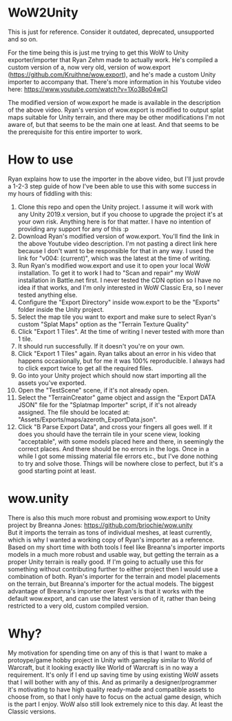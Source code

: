 # WoW2Unity
This is just for reference. Consider it outdated, deprecated, unsupported and so on.

For the time being this is just me trying to get this WoW to Unity exporter/importer that Ryan Zehm made to actually work. He's compiled a custom version of a, now very old, version of wow.export (https://github.com/Kruithne/wow.export), and he's made a custom Unity importer to accompany that. There's more information in his Youtube video here: https://www.youtube.com/watch?v=1Xo3Bo04wCI

The modified version of wow.export he made is available in the description of the above video. Ryan's version of wow.export is modified to output splat maps suitable for Unity terrain, and there may be other modifications I'm not aware of, but that seems to be the main one at least. And that seems to be the prerequisite for this entire importer to work.

# How to use

Ryan explains how to use the importer in the above video, but I'll just provde a 1-2-3 step guide of how I've been able to use this with some success in my hours of fiddling with this:

1. Clone this repo and open the Unity project. I assume it will work with any Unity 2019.x version, but if you choose to upgrade the project it's at your own risk. Anything here is for that matter. I have no intention of providing any support for any of this :p
2. Download Ryan's modified version of wow.export. You'll find the link in the above Youtube video description. I'm not pasting a direct link here because I don't want to be responsible for that in any way. I used the link for "v004: (current)", which was the latest at the time of writing.
3. Run Ryan's modified wow.export and use it to open your local WoW installation. To get it to work I had to "Scan and repair" my WoW installation in Battle.net first. I never tested the CDN option so I have no idea if that works, and I'm only interested in WoW Classic Era, so I never tested anything else.
4. Configure the "Export Directory" inside wow.export to be the "Exports" folder inside the Unity project.
5. Select the map tile you want to export and make sure to select Ryan's custom "Splat Maps" option as the "Terrain Texture Quality"
6. Click "Export 1 Tiles". At the time of writing I never tested with more than 1 tile.
7. It should run successfully. If it doesn't you're on your own.
8. Click "Export 1 Tiles" again. Ryan talks about an error in his video that happens occasionally, but for me it was 100% reproducible. I always had to click export twice to get all the required files.
9. Go into your Unity project which should now start importing all the assets you've exported.
10. Open the "TestScene" scene, if it's not already open.
11. Select the "TerrainCreator" game object and assign the "Export DATA JSON" file for the "Splatmap Importer" script, if it's not already assigned. The file should be located at: "Assets/Exports/maps/azeroth_ExportData.json".
12. Click "B Parse Export Data", and cross your fingers all goes well. If it does you should have the terrain tile in your scene view, looking "acceptable", with some models placed here and there, in seemingly the correct places. And there should be no errors in the logs. Once in a while I got some missing material file errors etc., but I've done nothing to try and solve those. Things will be nowhere close to perfect, but it's a good starting point at least.

# wow.unity

There is also this much more robust and promising wow.export to Unity project by Breanna Jones: https://github.com/briochie/wow.unity  
But it imports the terrain as tons of individual meshes, at least currently, which is why I wanted a working copy of Ryan's importer as a reference. Based on my short time with both tools I feel like Breanna's importer imports models in a much more robust and usable way, but getting the terrain as a proper Unity terrain is really good. If I'm going to actually use this for something without contributing further to either project then I would use a combination of both. Ryan's importer for the terrain and model placements on the terrain, but Breanna's importer for the actual models. The biggest advantage of Breanna's importer over Ryan's is that it works with the default wow.export, and can use the latest version of it, rather than being restricted to a very old, custom compiled version.

# Why?

My motivation for spending time on any of this is that I want to make a protoype/game hobby project in Unity with gameplay similar to World of Warcraft, but it looking exactly like World of Warcraft is in no way a requirement. It's only if I end up saving time by using existing WoW assets that I will bother with any of this. And as primarily a designer/programmer it's motivating to have high quality ready-made and compatible assets to choose from, so that I only have to focus on the actual game design, which is the part I enjoy. WoW also still look extremely nice to this day. At least the Classic versions.

